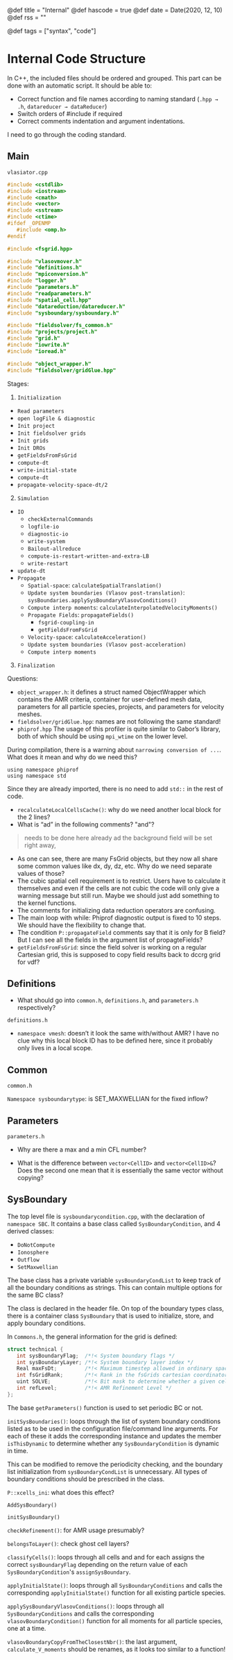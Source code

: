@def title = "Internal"
@def hascode = true
@def date = Date(2020, 12, 10)
@def rss = ""

@def tags = ["syntax", "code"]

# Internal Code Structure

In C++, the included files should be ordered and grouped.
This part can be done with an automatic script.
It should be able to:
* Correct function and file names according to naming standard (`.hpp → .h`, `datareducer → dataReducer`)
* Switch orders of #include if required
* Correct comments indentation and argument indentations.

I need to go through the coding standard.

## Main

`vlasiator.cpp`

```cpp
#include <cstdlib>
#include <iostream>
#include <cmath>
#include <vector>
#include <sstream>
#include <ctime>
#ifdef _OPENMP
   #include <omp.h>
#endif

#include <fsgrid.hpp>

#include "vlasovmover.h"
#include "definitions.h"
#include "mpiconversion.h"
#include "logger.h"
#include "parameters.h"
#include "readparameters.h"
#include "spatial_cell.hpp"
#include "datareduction/datareducer.h"
#include "sysboundary/sysboundary.h"

#include "fieldsolver/fs_common.h"
#include "projects/project.h"
#include "grid.h"
#include "iowrite.h"
#include "ioread.h"

#include "object_wrapper.h"
#include "fieldsolver/gridGlue.hpp"
```

Stages:

1. `Initialization`
  * `Read parameters`
  * `open logFile & diagnostic`
  * `Init project`
  * `Init fieldsolver grids`
  * `Init grids`
  * `Init DROs`
  * `getFieldsFromFsGrid`
  * `compute-dt`
  * `write-initial-state`
  * `compute-dt`
  * `propagate-velocity-space-dt/2`
2. `Simulation`
  * `IO`
    * `checkExternalCommands`
    * `logfile-io`
    * `diagnostic-io`
    * `write-system`
    * `Bailout-allreduce`
    * `compute-is-restart-written-and-extra-LB`
    * `write-restart`
  * `update-dt`
  * `Propagate`
    * `Spatial-space`: `calculateSpatialTranslation()`
    * `Update system boundaries (Vlasov post-translation)`: `sysBoundaries.applySysBoundaryVlasovConditions()`
    * `Compute interp moments`: `calculateInterpolatedVelocityMoments()`
    * `Propagate Fields`: `propagateFields()`
      * `fsgrid-coupling-in`
      * `getFieldsFromFsGrid`
    * `Velocity-space`: `calculateAcceleration()`
    * `Update system boundaries (Vlasov post-acceleration)`
    * `Compute interp moments`
3. `Finalization`

Questions:
* `object_wrapper.h`: it defines a struct named ObjectWrapper which contains the AMR criteria, container for user-defined mesh data, parameters for all particle species, projects, and parameters for velocity meshes.
* `fieldsolver/gridGlue.hpp`: names are not following the same standard!
* `phiprof.hpp`
The usage of this profiler is quite similar to Gabor’s library, both of which should be using `mpi_wtime` on the lower level.

During compilation, there is a warning about `narrowing conversion of ...`.
What does it mean and why do we need this?

```
using namespace phiprof
using namespace std
```

Since they are already imported, there is no need to add `std::` in the rest of code.

* `recalculateLocalCellsCache()`: why do we need another local block for the 2 lines?
* What is “ad” in the following comments? "and"?
> needs to be done here already ad the background field will be set right away,
* As one can see, there are many FsGrid objects, but they now all share some common values like dx, dy, dz, etc. Why do we need separate values of those?
* The cubic spatial cell requirement is to restrict. Users have to calculate it themselves and even if the cells are not cubic the code will only give a warning message but still run. Maybe we should just add something to the kernel functions.
* The comments for initializing data reduction operators are confusing.
* The main loop with while: Phiprof diagnostic output is fixed to 10 steps. We should have the flexibility to change that.
* The condition `P::propagateField` comments say that it is only for B field? But I can see all the fields in the argument list of propagteFields?
* `getFieldsFromFsGrid`: since the field solver is working on a regular Cartesian grid, this is supposed to copy field results back to dccrg grid for vdf?


## Definitions

* What should go into `common.h`, `definitions.h`, and `parameters.h` respectively?

`definitions.h`

* `namespace vmesh`: doesn’t it look the same with/without AMR? 
I have no clue why this local block ID has to be defined here, since it probably only lives in a local scope.

## Common

`common.h`



`Namespace sysboundarytype`: is SET_MAXWELLIAN for the fixed inflow?

## Parameters

`parameters.h`

* Why are there a max and a min CFL number?

* What is the difference between `vector<CellID>` and `vector<CellID>&`? Does the second one mean that it is essentially the same vector without copying?


## SysBoundary

The top level file is `sysboundarycondition.cpp`, with the declaration of `namespace SBC`.
It contains a base class called `SysBoundaryCondition`, and 4 derived classes:
* `DoNotCompute`
* `Ionosphere`
* `Outflow`
* `SetMaxwellian`

The base class has a private variable `sysBoundaryCondList` to keep track of all the boundary conditions as strings.
This can contain multiple options for the same BC class?

The class is declared in the header file.
On top of the boundary types class, there is a container class `SysBoundary` that is used to initialize, store, and apply boundary conditions.


In `Commons.h`, the general information for the grid is defined:
```cpp
struct technical {
   int sysBoundaryFlag;  /*!< System boundary flags */
   int sysBoundaryLayer; /*!< System boundary layer index */
   Real maxFsDt;         /*!< Maximum timestep allowed in ordinary space by fieldsolver for this cell */
   int fsGridRank;       /*!< Rank in the fsGrids cartesian coordinator */
   uint SOLVE;           /*!< Bit mask to determine whether a given cell should solve E or B components */
   int refLevel;         /*!< AMR Refinement Level */
};
```

The base `getParameters()` function is used to set periodic BC or not.

`initSysBoundaries()`: loops through the list of system boundary conditions listed as to be used in the configuration file/command line arguments. For each of these it adds the corresponding instance and updates the member `isThisDynamic` to determine whether any `SysBoundaryCondition` is dynamic in time.

This can be modified to remove the periodicity checking, and the boundary list initialization from `sysBoundaryCondList` is unnecessary. All types of boundary conditions should be prescribed in the class.

`P::xcells_ini`: what does this effect?

`AddSysBoundary()`

`initSysBoundary()`

`checkRefinement()`: for AMR usage presumably?

`belongsToLayer()`: check ghost cell layers?

`classifyCells()`: loops through all cells and and for each assigns the correct `sysBoundaryFlag` depending on the return value of each `SysBoundaryCondition`'s `assignSysBoundary`.

`applyInitialState()`: loops through all `SysBoundaryConditions` and calls the corresponding `applyInitialState()` function for all existing particle species.

`applySysBoundaryVlasovConditions()`: loops through all `SysBoundaryConditions` and calls the corresponding `vlasovBoundaryCondition()` function for all moments for all particle species, one at a time.


`vlasovBoundaryCopyFromTheClosestNbr()`: the last argument, `calculate_V_moments` should be renames, as it looks too similar to a function!